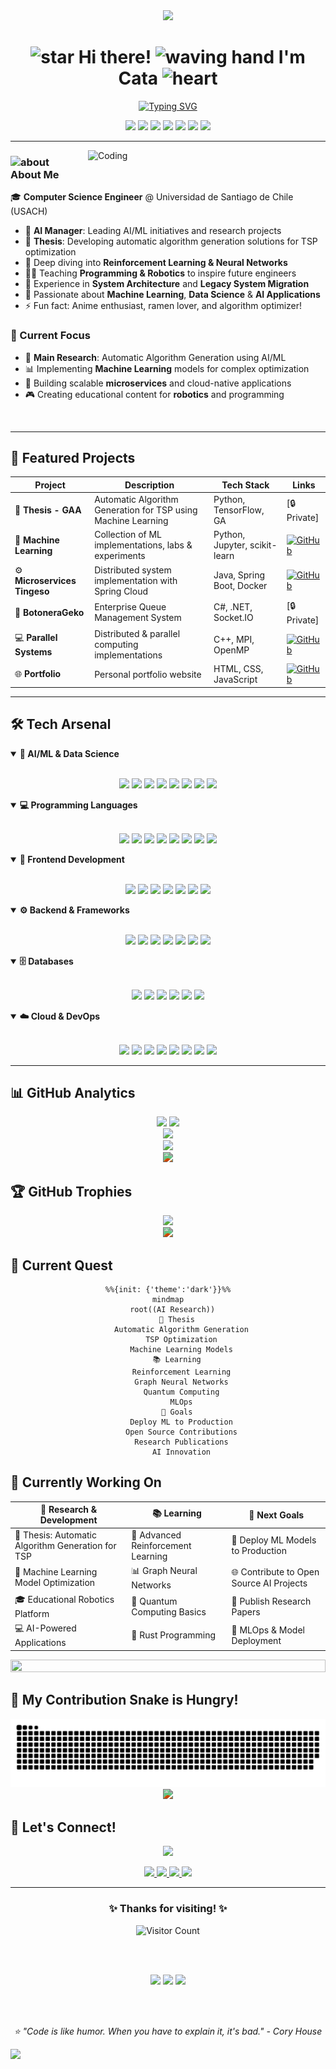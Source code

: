 <!-- Header animado con gradiente MORADO -->
<div align="center">
  <img src="https://capsule-render.vercel.app/api?type=waving&color=gradient&customColorList=6,8,10,12,14&height=200&section=header&text=Catalina%20Olivares&fontSize=60&animation=fadeIn&fontAlignY=35&desc=Computer%20Science%20Engineer%20%7C%20AI%20Manager%20%7C%20Machine%20Learning&descAlignY=55&descSize=18&fontColor=FFFFFF" />
</div>

<!-- Saludo con animaciones ORIGINALES -->
<h1 align="center">
  <img src="https://media.tenor.com/h5F7PZhXNisAAAAj/star.gif" width="50px" alt="star" />
  Hi there! <img src="https://media.giphy.com/media/hvRJCLFzcasrR4ia7z/giphy.gif" width="30px" alt="waving hand"> I'm Cata
  <img src="https://media.tenor.com/rkAEqes681cAAAAj/purple-heart-purple.gif" width="40px" alt="heart" />
</h1>

<!-- Typing SVG -->
<p align="center">
  <a href="https://github.com/DenverCoder1/readme-typing-svg">
    <img src="https://readme-typing-svg.herokuapp.com?font=Fira+Code&pause=1000&color=9D4EDD&center=true&vCenter=true&random=false&width=600&lines=AI+Manager+%26+Machine+Learning+Engineer+%F0%9F%A4%96;Computer+Science+Engineer+USACH+%F0%9F%8E%93;Reinforcement+Learning+Enthusiast+%F0%9F%A7%A0;Teaching+Robotics+%26+Programming+%F0%9F%93%9A;Building+the+Future+with+AI+%F0%9F%9A%80" alt="Typing SVG" />
  </a>
</p>

<!-- Aesthetic flowers divider -->
<p align="center">
  <img src="https://media.tenor.com/O1giINuZjxAAAAAj/flowers.gif" width="50px" />
  <img src="https://media.tenor.com/O1giINuZjxAAAAAj/flowers.gif" width="50px" />
  <img src="https://media.tenor.com/O1giINuZjxAAAAAj/flowers.gif" width="50px" />
  <img src="https://media.tenor.com/O1giINuZjxAAAAAj/flowers.gif" width="50px" />
  <img src="https://media.tenor.com/O1giINuZjxAAAAAj/flowers.gif" width="50px" />
  <img src="https://media.tenor.com/O1giINuZjxAAAAAj/flowers.gif" width="50px" />
  <img src="https://media.tenor.com/O1giINuZjxAAAAAj/flowers.gif" width="50px" />
</p>

---

<!-- About Me Section con layout mejorado -->
<img align="right" width="380" src="https://media.tenor.com/Ck-OOIzPHwUAAAAi/bubu-eating-on-computer-eating.gif" alt="Coding" style="margin: 0 0 20px 20px;" />

### <img src="https://media.giphy.com/media/ObNTw8Uzwy6KQ/giphy.gif" width="30px" alt="about"> About Me

🎓 **Computer Science Engineer** @ Universidad de Santiago de Chile (USACH)
- 🤖 **AI Manager**: Leading AI/ML initiatives and research projects
- 🧬 **Thesis**: Developing automatic algorithm generation solutions for TSP optimization
- 🔬 Deep diving into **Reinforcement Learning & Neural Networks**
- 👩‍🏫 Teaching **Programming & Robotics** to inspire future engineers
- 💼 Experience in **System Architecture** and **Legacy System Migration**
- 🎯 Passionate about **Machine Learning**, **Data Science** & **AI Applications**
- ⚡ Fun fact: Anime enthusiast, ramen lover, and algorithm optimizer!

### 🎯 Current Focus
- 🧠 **Main Research**: Automatic Algorithm Generation using AI/ML
- 📊 Implementing **Machine Learning** models for complex optimization
- 🚀 Building scalable **microservices** and cloud-native applications
- 🎮 Creating educational content for **robotics** and programming

<br clear="right"/>

---

<!-- Featured Projects Section -->
## 🌟 Featured Projects

<div align="center">
  
| Project | Description | Tech Stack | Links |
|---------|-------------|------------|-------|
| 🧬 **Thesis - GAA** | Automatic Algorithm Generation for TSP using Machine Learning | Python, TensorFlow, GA | [🔒 Private] |
| 🤖 **Machine Learning** | Collection of ML implementations, labs & experiments | Python, Jupyter, scikit-learn | [![GitHub](https://img.shields.io/badge/Code-View-purple?style=flat&logo=github)](https://github.com/CatalinaOlivares/Machine-Learning) |
| ⚙️ **Microservices Tingeso** | Distributed system implementation with Spring Cloud | Java, Spring Boot, Docker | [![GitHub](https://img.shields.io/badge/Code-View-purple?style=flat&logo=github)](https://github.com/CatalinaOlivares/Tingeso2) |
| 🎯 **BotoneraGeko** | Enterprise Queue Management System | C#, .NET, Socket.IO | [🔒 Private] |
| 💻 **Parallel Systems** | Distributed & parallel computing implementations | C++, MPI, OpenMP | [![GitHub](https://img.shields.io/badge/Code-View-purple?style=flat&logo=github)](https://github.com/CatalinaOlivares/lab3paralelos) |
| 🌐 **Portfolio** | Personal portfolio website | HTML, CSS, JavaScript | [![GitHub](https://img.shields.io/badge/Code-View-purple?style=flat&logo=github)](https://catalina-olivares.vercel.app) |

</div>

---

<!-- Tech Stack mejorado con categorías y más iconos -->
## 🛠️ Tech Arsenal

<details open>
<summary><b>🤖 AI/ML & Data Science</b></summary>
<br>
<p align="center">
  <img src="https://img.shields.io/badge/TensorFlow-FF6F00?style=for-the-badge&logo=tensorflow&logoColor=white" />
  <img src="https://img.shields.io/badge/PyTorch-EE4C2C?style=for-the-badge&logo=pytorch&logoColor=white" />
  <img src="https://img.shields.io/badge/scikit--learn-F7931E?style=for-the-badge&logo=scikit-learn&logoColor=white" />
  <img src="https://img.shields.io/badge/Keras-D00000?style=for-the-badge&logo=keras&logoColor=white" />
  <img src="https://img.shields.io/badge/Pandas-150458?style=for-the-badge&logo=pandas&logoColor=white" />
  <img src="https://img.shields.io/badge/NumPy-013243?style=for-the-badge&logo=numpy&logoColor=white" />
  <img src="https://img.shields.io/badge/Matplotlib-11557c?style=for-the-badge" />
  <img src="https://img.shields.io/badge/Jupyter-F37626?style=for-the-badge&logo=jupyter&logoColor=white" />
</p>
</details>

<details open>
<summary><b>💻 Programming Languages</b></summary>
<br>
<p align="center">
  <img src="https://img.shields.io/badge/Python-3776AB?style=for-the-badge&logo=python&logoColor=white" />
  <img src="https://img.shields.io/badge/C%23-239120?style=for-the-badge&logo=c-sharp&logoColor=white" />
  <img src="https://img.shields.io/badge/Java-ED8B00?style=for-the-badge&logo=openjdk&logoColor=white" />
  <img src="https://img.shields.io/badge/JavaScript-F7DF1E?style=for-the-badge&logo=javascript&logoColor=black" />
  <img src="https://img.shields.io/badge/TypeScript-007ACC?style=for-the-badge&logo=typescript&logoColor=white" />
  <img src="https://img.shields.io/badge/C++-00599C?style=for-the-badge&logo=c%2B%2B&logoColor=white" />
  <img src="https://img.shields.io/badge/R-276DC3?style=for-the-badge&logo=r&logoColor=white" />
  <img src="https://img.shields.io/badge/MATLAB-0076A8?style=for-the-badge&logo=mathworks&logoColor=white" />
</p>
</details>

<details open>
<summary><b>🎨 Frontend Development</b></summary>
<br>
<p align="center">
  <img src="https://img.shields.io/badge/Angular-DD0031?style=for-the-badge&logo=angular&logoColor=white" />
  <img src="https://img.shields.io/badge/React-20232A?style=for-the-badge&logo=react&logoColor=61DAFB" />
  <img src="https://img.shields.io/badge/Vue.js-4FC08D?style=for-the-badge&logo=vue.js&logoColor=white" />
  <img src="https://img.shields.io/badge/HTML5-E34F26?style=for-the-badge&logo=html5&logoColor=white" />
  <img src="https://img.shields.io/badge/CSS3-1572B6?style=for-the-badge&logo=css3&logoColor=white" />
  <img src="https://img.shields.io/badge/Bootstrap-563D7C?style=for-the-badge&logo=bootstrap&logoColor=white" />
  <img src="https://img.shields.io/badge/Tailwind_CSS-38B2AC?style=for-the-badge&logo=tailwind-css&logoColor=white" />
</p>
</details>

<details open>
<summary><b>⚙️ Backend & Frameworks</b></summary>
<br>
<p align="center">
  <img src="https://img.shields.io/badge/.NET-5C2D91?style=for-the-badge&logo=.net&logoColor=white" />
  <img src="https://img.shields.io/badge/Spring_Boot-6DB33F?style=for-the-badge&logo=spring&logoColor=white" />
  <img src="https://img.shields.io/badge/Node.js-43853D?style=for-the-badge&logo=node.js&logoColor=white" />
  <img src="https://img.shields.io/badge/Express.js-404D59?style=for-the-badge" />
  <img src="https://img.shields.io/badge/Django-092E20?style=for-the-badge&logo=django&logoColor=white" />
  <img src="https://img.shields.io/badge/Flask-000000?style=for-the-badge&logo=flask&logoColor=white" />
  <img src="https://img.shields.io/badge/FastAPI-009688?style=for-the-badge&logo=fastapi&logoColor=white" />
</p>
</details>

<details open>
<summary><b>🗄️ Databases</b></summary>
<br>
<p align="center">
  <img src="https://img.shields.io/badge/PostgreSQL-316192?style=for-the-badge&logo=postgresql&logoColor=white" />
  <img src="https://img.shields.io/badge/MySQL-00000F?style=for-the-badge&logo=mysql&logoColor=white" />
  <img src="https://img.shields.io/badge/MongoDB-4EA94B?style=for-the-badge&logo=mongodb&logoColor=white" />
  <img src="https://img.shields.io/badge/SQL_Server-CC2927?style=for-the-badge&logo=microsoft-sql-server&logoColor=white" />
  <img src="https://img.shields.io/badge/Redis-DC382D?style=for-the-badge&logo=redis&logoColor=white" />
  <img src="https://img.shields.io/badge/Oracle-F80000?style=for-the-badge&logo=oracle&logoColor=white" />
</p>
</details>

<details open>
<summary><b>☁️ Cloud & DevOps</b></summary>
<br>
<p align="center">
  <img src="https://img.shields.io/badge/Docker-2496ED?style=for-the-badge&logo=docker&logoColor=white" />
  <img src="https://img.shields.io/badge/Kubernetes-326CE5?style=for-the-badge&logo=kubernetes&logoColor=white" />
  <img src="https://img.shields.io/badge/Azure-0089D0?style=for-the-badge&logo=microsoft-azure&logoColor=white" />
  <img src="https://img.shields.io/badge/AWS-232F3E?style=for-the-badge&logo=amazon-aws&logoColor=white" />
  <img src="https://img.shields.io/badge/GCP-4285F4?style=for-the-badge&logo=google-cloud&logoColor=white" />
  <img src="https://img.shields.io/badge/GitHub_Actions-2088FF?style=for-the-badge&logo=github-actions&logoColor=white" />
  <img src="https://img.shields.io/badge/Jenkins-D24939?style=for-the-badge&logo=Jenkins&logoColor=white" />
  <img src="https://img.shields.io/badge/Git-F05032?style=for-the-badge&logo=git&logoColor=white" />
</p>
</details>

---

<!-- GitHub Stats con diseño mejorado PÚRPURA -->
## 📊 GitHub Analytics

<div align="center">
  <img width="49%" src="https://github-readme-stats.vercel.app/api?username=catalinaolivares&show_icons=true&theme=shades-of-purple&hide_border=true&bg_color=0D1117&title_color=9D4EDD&icon_color=9D4EDD&text_color=c9d1d9" />
  <img width="49%" src="https://github-readme-streak-stats.herokuapp.com/?user=catalinaolivares&theme=shades-of-purple&hide_border=true&background=0D1117&stroke=9D4EDD&ring=9D4EDD&fire=9D4EDD&currStreakLabel=9D4EDD" />
</div>

<div align="center">
  <img width="40%" src="https://github-readme-stats.vercel.app/api/top-langs/?username=catalinaolivares&layout=compact&theme=shades-of-purple&hide_border=true&bg_color=0D1117&title_color=9D4EDD&text_color=c9d1d9&langs_count=8" />
</div>

<!-- Activity Graph PÚRPURA -->
<div align="center">
  <img width="90%" src="https://github-readme-activity-graph.vercel.app/graph?username=catalinaolivares&theme=tokyo-night&hide_border=true&bg_color=0D1117&color=9D4EDD&line=9D4EDD&point=FFFFFF" />
</div>

<!-- Aesthetic purple separator -->
<div align="center">
  <img src="https://user-images.githubusercontent.com/73097560/115834477-dbab4500-a447-11eb-908a-139a6edaec5c.gif" style="max-width: 100%; height: auto; filter: hue-rotate(270deg) saturate(3) brightness(0.8);">
</div>

<!-- Trophies -->
## 🏆 GitHub Trophies

<div align="center">
  <img src="https://github-profile-trophy.vercel.app/?username=catalinaolivares&theme=discord&no-frame=true&no-bg=false&margin-w=4&column=7" />
</div>

<!-- Purple line separator -->
<div align="center">
  <img src="https://user-images.githubusercontent.com/73097560/115834477-dbab4500-a447-11eb-908a-139a6edaec5c.gif" style="max-width: 100%; height: auto; filter: hue-rotate(270deg) saturate(3) brightness(0.8);">
</div>

<!-- Current Focus con Mermaid Diagram -->
## 🔮 Current Quest

<div align="center">

```mermaid
%%{init: {'theme':'dark'}}%%
mindmap
  root((AI Research))
    🧬 Thesis
      Automatic Algorithm Generation
      TSP Optimization
      Machine Learning Models
    📚 Learning
      Reinforcement Learning
      Graph Neural Networks
      Quantum Computing
      MLOps
    🎯 Goals
      Deploy ML to Production
      Open Source Contributions
      Research Publications
      AI Innovation
```

</div>

<!-- Currently Working On Table -->
## 🎯 Currently Working On

<div align="center">
  
| 🚀 Research & Development | 📚 Learning | 🌟 Next Goals |
|--------------------------|-------------|---------------|
| 🧬 Thesis: Automatic Algorithm Generation for TSP | 🧠 Advanced Reinforcement Learning | 🤖 Deploy ML Models to Production |
| 🤖 Machine Learning Model Optimization | 📊 Graph Neural Networks | 🌐 Contribute to Open Source AI Projects |
| 🎓 Educational Robotics Platform | 🔮 Quantum Computing Basics | 📝 Publish Research Papers |
| 💻 AI-Powered Applications | 🦀 Rust Programming | 🚀 MLOps & Model Deployment |

</div>

<!-- Aesthetic separator -->
<div align="center">
  <img src="https://i.imgur.com/dBaSKWF.gif" height="20" width="100%">
</div>

<!-- Snake animation -->
## 🐍 My Contribution Snake is Hungry!

<div align="center">
  <img src="https://raw.githubusercontent.com/Elanza-48/Elanza-48/main/resources/img/github-contribution-grid-snake.svg" alt="snake animation" />
</div>

<!-- Aesthetic purple line separator -->
<div align="center">
  <img src="https://user-images.githubusercontent.com/73097560/115834477-dbab4500-a447-11eb-908a-139a6edaec5c.gif" style="max-width: 100%; height: auto; filter: hue-rotate(270deg) saturate(3) brightness(0.8);">
</div>

<!-- Connect Section con GIF de Sailor Moon -->
## 💌 Let's Connect!

<div align="center">
  <img src="https://media.tenor.com/xjj2Bt60AQcAAAAj/sailor-moon-heart-eyes.gif" width="80px" />
</div>

<p align="center">
  <a href="https://www.linkedin.com/in/catalina-olivares-maturana">
    <img src="https://img.shields.io/badge/LinkedIn-0077B5?style=for-the-badge&logo=linkedin&logoColor=white" />
  </a>
  <a href="mailto:catalina.olivares.m@usach.cl">
    <img src="https://img.shields.io/badge/Email-D14836?style=for-the-badge&logo=gmail&logoColor=white" />
  </a>
  <a href="https://github.com/catalinaolivares">
    <img src="https://img.shields.io/badge/GitHub-100000?style=for-the-badge&logo=github&logoColor=white" />
  </a>
  <a href="https://catalina-olivares.vercel.app">
    <img src="https://img.shields.io/badge/Portfolio-FF5722?style=for-the-badge&logo=google-chrome&logoColor=white" />
  </a>
</p>

---

<!-- Visitor Count -->
<div align="center">
  <h3>✨ Thanks for visiting! ✨</h3>
  
  ![Visitor Count](https://komarev.com/ghpvc/?username=catalinaolivares&color=9D4EDD&style=for-the-badge)
  
  <br><br>
  
  <img src="https://media.tenor.com/JyuRkIuKSzsAAAAj/heart-cute.gif" width="50px" />
  <img src="https://media.tenor.com/h5F7PZhXNisAAAAj/star.gif" width="60px" />
  <img src="https://media.tenor.com/JyuRkIuKSzsAAAAj/heart-cute.gif" width="50px" />
  
  <br><br>
  
  <i>⭐ "Code is like humor. When you have to explain it, it's bad." - Cory House</i>
  
</div>

<!-- Footer MORADO -->
<img src="https://capsule-render.vercel.app/api?type=waving&color=gradient&customColorList=6,8,10,12,14&height=100&section=footer" />

<!-- Hidden Sailor Moon Easter Egg -->
<!-- 
  🌙✨ In the name of the moon, I'll punish bad code! ✨🌙
  Found the easter egg? You're awesome! Send me a message with 🌙 
-->
